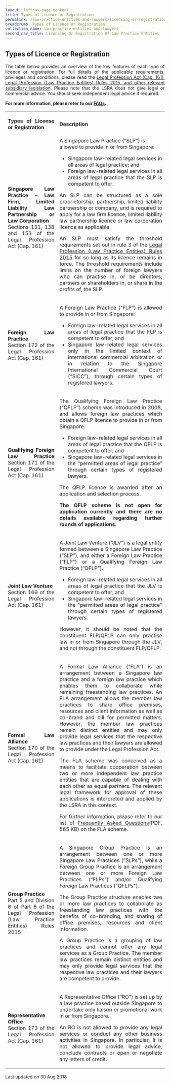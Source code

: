 ```yaml
---
layout: leftnav-page-content
title: Types of Licence or Registration
permalink: /law-practice-entities-and-lawyers/licensing-or-registration-of-law-practice-entities/types-of-licence-or-registration/
breadcrumb: Types of Licence or Registration
collection_name: law-practice-entities-and-lawyers
second_nav_title: Licensing Or Registration Of Law Practice Entities
---
```


<style>
table tr td ul li {font-size: 1rem;}
  table tr td p {font-size: 1rem;}
  table tr th p {font-size: 1rem;}
</style>

Types of Licence or Registration
---

<p style="text-align: justify">The table below provides an overview of the key features of each type of licence or registration. For full details of the applicable requirements, privileges and conditions, please read the <a href="/law-practice-entities-and-lawyers/resources-for-law-practice-entities/relevant-legislation-and-communications/" target="_blank">Legal Profession Act (Cap. 161), Legal Profession (Law Practice Entities) Rules 2015, and other relevant subsidiary legislation</a>. Please note that the LSRA does not give legal or commercial advice. You should seek independent legal advice if required.</p>

<p style="text-align: justify"><b>For more information, please refer to our <a href="https://va.ecitizen.gov.sg/cfp/customerpages/mlaw/explorefaq.aspx" target="_blank">FAQs</a>.</b></p>
<table>
  <tr>
    <th>
      <p style="text-align: justify">Types of License or Registration</p>
    </th>
    <th>
      <p style="text-align: justify">Description</p>
    </th>
  </tr>
  <tr>
    <td><p style="text-align: justify"><b>Singapore Law Practice – Law Firm, Limited Liability Law Partnership or Law Corporation</b><br>Sections 131, 138 and 153 of the Legal Profession Act (Cap. 161)</p></td>
    <td>A Singapore Law Practice (“SLP”) is allowed to provide in or from Singapore:
      <ul>
        <li style="text-align: justify">Singapore law-related legal services in all areas of legal practice; and</li>
        <li style="text-align: justify">Foreign law-related legal services in all areas of legal practice that the SLP is competent to offer.</li>
      </ul>
        <p style="text-align: justify">An SLP can be structured as a sole proprietorship, partnership, limited liability partnership or company, and is required to apply for a law firm licence, limited liability law partnership licence or law corporation licence as applicable</p>
      <p style="text-align: justify">An SLP must satisfy the threshold requirements set out in rule 3 of the <a href="mlaw.gov.sg/content/minlaw/en/legal-industry/relevant-legislation-and-communications.html">Legal Profession (Law Practice Entities) Rules 2015</a> for so long as its licence remains in force.  The threshold requirements include limits on the number of foreign lawyers who can practise in, or be directors, partners or shareholders in, or share in the profits of, the SLP.</p>
    </td>
  </tr>
  <tr>
    <td><p style="text-align: justify"><b>Foreign Law Practice</b><br>Section 172 of the Legal Profession Act (Cap. 161)</p></td>
    <td><p style="text-align: justify">A Foreign Law Practice (“FLP”) is allowed to provide in or from Singapore:</p>
      <ul>
        <li style="text-align: justify">Foreign law-related legal services in all areas of legal practice that the FLP is competent to offer; and</li>
        <li style="text-align: justify">Singapore law-related legal services only in the limited context of international commercial arbitration or in relation to the Singapore International Commercial Court (“SICC”), through certain types of registered lawyers.</li>
      </ul>
    </td>
  </tr>
    <tr>
      <td><p style="text-align: justify"><b>Qualifying Foreign Law Practice</b> Section 171 of the Legal Profession Act (Cap. 161)</p></td>
      <td><p style="text-align: justify">The Qualifying Foreign Law Practice (“QFLP”) scheme was introduced in 2008, and allows foreign law practices which obtain a QFLP licence to provide in or from Singapore:</p>
        <ul>
          <li style="text-align: justify">Foreign law-related legal services in all areas of legal practice that the QFLP is competent to offer; and</li>
          <li style="text-align: justify">Singapore law-related legal services in the “permitted areas of legal practice” through certain types of
            registered lawyers.</li>
        </ul>
        <p style="text-align: justify">The QFLP licence is awarded after an application and selection process.</p>
        <p style="text-align: justify"><b>The QFLP scheme is not open for application currently and there are no details available regarding further rounds
          of applications.</b></p>
      </td>
  </tr>
    <tr>
      <td><p style="text-align: justify"><b>Joint Law Venture</b><br>Section 169 of the Legal Profession Act (Cap. 161)</p></td>
    <td><p style="text-align: justify">A Joint Law Venture (“JLV”) is a legal entity formed between a Singapore Law Practice (“SLP”), and either a Foreign Law Practice (“FLP”) or a Qualifying Foreign Law Practice (“QFLP”).</p>
      <ul>
        <li style="text-align: justify">Foreign law-related legal services in all areas of legal practice that the JLV is competent to offer; and</li>
        <li style="text-align: justify">Singapore law-related legal services in the "permitted areas of legal practice" through certain types of
          registered lawyers.</li>
      </ul>
      <p style="text-align: justify">However, it should be noted that the constituent FLP/QFLP can only practise law in or from Singapore through the JLV, and not through the constituent FLP/QFLP.</p>
    </td>
  </tr>
    <tr>
      <td><p style="text-align: justify"><b>Formal Law Alliance</b><br>Section 170 of the Legal Profession Act (Cap. 161)</p></td>
      <td><p style="text-align: justify">A Formal Law Alliance (“FLA”) is an arrangement between a Singapore law practice and a foreign law practice which enables them to collaborate while remaining freestanding law practices. An FLA arrangement allows the member law practices to share office premises, resources and client information as well as co-brand and bill for permitted matters. However, the member law practices remain distinct entities and may only provide legal services that the respective law practices and their lawyers are allowed to provide under the Legal Profession Act.</p>
<p style="text-align: justify">The FLA scheme was conceived as a means to facilitate cooperation between two or more independent law practice entities that are capable of dealing with each other as equal partners. The relevant legal framework for approval of these applications is interpreted and applied by the LSRA in this context.</p>
<p style="text-align: justify">For further information, please refer to our list of <a href="/files/FAQs_on_Formal_Law_Alliances_June2018.pdf">Frequently Asked Questions</a>(PDF, 565 KB) on the FLA scheme.</p>
      </td>
  </tr>
    <tr>
      <td>
          <p style="text-align: justify"><b>Group Practice</b><br>Part 5 and Division 6 of Part 6 of the Legal Profession (Law Practice Entities) Rules 2015</p>
        </td>
    <td>
        <p style="text-align: justify">A Singapore Group Practice is an arrangement between one or more Singapore Law Practices (“SLPs”), while a Foreign Group Practice is an arrangement between one or more Foreign Law Practices (“FLPs”) and/or Qualifying Foreign Law Practices ("QFLPs").
        </p>
<p style="text-align: justify">The Group Practice structure enables two or more law practices to collaborate as freestanding law practices with the benefits of co-branding, and sharing of office premises, resources and client information.</p>
<p style="text-align: justify">A Group Practice is a grouping of law practices and cannot offer any legal services as a Group Practice. The member law practices remain distinct entities and may only provide legal services that the respective law practices and their lawyers are competent to provide.</p>
        </td>
  </tr>
    <tr>
      <td><p style="text-align: justify"><b>Representative Office</b><br>Section 173 of the Legal Profession Act (Cap. 161)</p>
        </td>
    <td><p style="text-align: justify">A Representative Office (“RO”) is set up by a law practice based outside Singapore to undertake only liaison or promotional work in or from Singapore.</p>
<p style="text-align: justify">An RO is not allowed to provide any legal services or conduct any other business activities in Singapore. In particular, it is not allowed to provide legal advice, conclude contracts or open or negotiate any letters of credit.</p>
        </td>
  </tr>
</table>

<p class="right-side-updated">Last updated on 30 Aug 2018</p>
